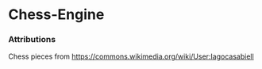 # Chess-Engine
### Attributions
Chess pieces from https://commons.wikimedia.org/wiki/User:Iagocasabiell
